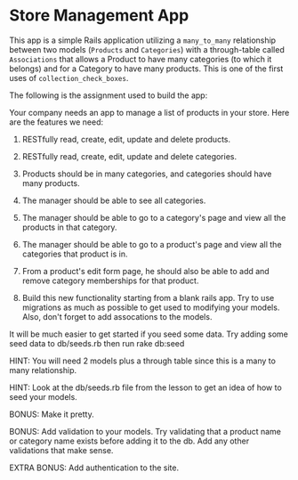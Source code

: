 Store Management App
==

This app is a simple Rails application utilizing a `many_to_many` relationship between two models (`Products` and `Categories`) with a through-table called `Associations` that allows a Product to have many categories (to which it belongs) and for a Category to have many products.  This is one of the first uses of `collection_check_boxes`.

The following is the assignment used to build the app:

Your company needs an app to manage a list of products in your store. Here are the features we need:

1)  RESTfully read, create, edit, update and delete products.

2)  RESTfully read, create, edit, update and delete categories.

3)  Products should be in many categories, and categories should have many products.

4)  The manager should be able to see all categories.

5)  The manager should be able to go to a category's page and view all the products in that category.

6)  The manager should be able to go to a product's page and view all the categories that product is in.

7)  From a product's edit form page, he should also be able to add and remove category memberships for that product.

8)  Build this new functionality starting from a blank rails app. Try to use migrations as much as possible to get used to modifying your models. Also, don't forget to add assocations to the models.


It will be much easier to get started if you seed some data. Try adding some seed data to db/seeds.rb then run rake db:seed

HINT: You will need 2 models plus a through table since this is a many to many relationship.

HINT: Look at the db/seeds.rb file from the lesson to get an idea of how to seed your models.

BONUS: Make it pretty.

BONUS: Add validation to your models. Try validating that a product name or category name exists before adding it to the db. Add any other validations that make sense.

EXTRA BONUS: Add authentication to the site.
